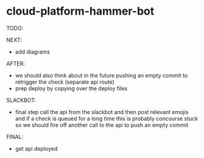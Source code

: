 # cloud-platform-hammer-bot

TODO: 

NEXT:
- add diagrams

AFTER:
- we should also think about in the future pushing an empty commit to retrigger the check (separate api route)
- prep deploy by copying over the deploy files

SLACKBOT:
- final step call the api from the slackbot and then post relevant emojis and if a check is queued for a long time this is probably concourse stuck so we should fire off another call to the api to push an empty commit

FINAL:
- get api deployed
